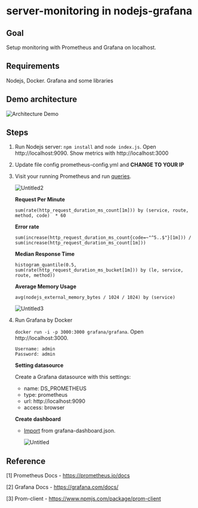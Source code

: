 # server-monitoring in nodejs-grafana

## Goal

Setup monitoring with Prometheus and Grafana on localhost.

## Requirements

Nodejs, Docker. Grafana and some libraries

## Demo architecture

![Architecture  Demo](https://user-images.githubusercontent.com/62415557/165236947-11de6649-30d1-4324-b219-996ac800130c.png)

## Steps

1. Run Nodejs server: `npm install` and `node index.js`. Open http://localhost:9090. Show metrics with http://localhost:3000
2. Update file config prometheus-config.yml and **CHANGE TO YOUR IP**
3. Visit your running Prometheus and run [queries](https://prometheus.io/docs/prometheus/latest/querying/basics/).

   ![Untitled2](https://user-images.githubusercontent.com/62415557/165243406-7a91ceb6-646f-4a7c-87ba-2e9cd1523d0d.PNG)

   **Request Per Minute**

   `sum(rate(http_request_duration_ms_count[1m])) by (service, route, method, code)  * 60`

   **Error rate**

   `sum(increase(http_request_duration_ms_count{code=~"^5..$"}[1m])) /  sum(increase(http_request_duration_ms_count[1m]))`

   **Median Response Time**

   `histogram_quantile(0.5, sum(rate(http_request_duration_ms_bucket[1m])) by (le, service, route, method))`

   **Average Memory Usage**

   `avg(nodejs_external_memory_bytes / 1024 / 1024) by (service)`

   ![Untitled3](https://user-images.githubusercontent.com/62415557/165243532-093e9d13-a696-4979-bb03-7e9d9d253741.PNG)


4. Run Grafana by Docker

   `docker run -i -p 3000:3000 grafana/grafana`. Open http://localhost:3000.

   ```
   Username: admin
   Password: admin
   ```

   **Setting datasource**

   Create a Grafana datasource with this settings:

   - name: DS_PROMETHEUS
   - type: prometheus
   - url: http://localhost:9090
   - access: browser

   **Create dashboard**

   - [Import](https://grafana.com/docs/grafana/latest/dashboards/export-import/#import-dashboard) from grafana-dashboard.json.

     ![Untitled](https://user-images.githubusercontent.com/62415557/165243673-7085e397-41da-4cb3-b3e4-730036f17df1.png)

## Reference

[1] Prometheus Docs - https://prometheus.io/docs

[2] Grafana Docs - https://grafana.com/docs/

[3] Prom-client - https://www.npmjs.com/package/prom-client
